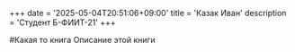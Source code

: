+++
date = '2025-05-04T20:51:06+09:00'
title = 'Казак Иван'
description = 'Студент Б-ФИИТ-21'
+++

#Какая то книга
Описание этой книги

